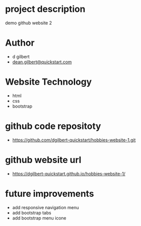 # project description 
demo github website 2

# Author
- d gilbert
- dean.gilbert@quickstart.com

# Website Technology 
- html 
- css 
- bootstrap 

# github code repositoty
- https://github.com/dgilbert-quickstart/hobbies-website-1.git

# github website url 
- https://dgilbert-quickstart.github.io/hobbies-website-1/

# future improvements 
- add responsive navigation menu 
- add bootstrap tabs 
- add bootstrap menu icone

